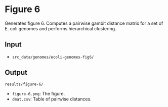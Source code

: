 # Figure 6

Generates figure 6. Computes a pairwise gambit distance matrix for a set of E. coli genomes and
performs hierarchical clustering.


## Input

* `src_data/genomes/ecoli-genomes-fig6/`


## Output

`results/figure-6/`

* `figure-6.png`: The figure.
* `dmat.csv`: Table of pairwise distances.
